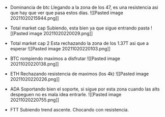 * Dominancia de btc
Llegando a la zona de los 47, es una resistencia asi que hay que ver que pasa estos dias.
![[Pasted image 20211020215944.png]]

* Total market cap
Subiendo, esta bien ya que sigue entrando pasta
![[Pasted image 20211020220029.png]]

* Total market cap 2
Esta rechazando la zona de los 1.37T asi que a esperar
![[Pasted image 20211020220103.png]]

* BTC rompiendo maximos a disfrutar
![[Pasted image 20211020220138.png]]

* ETH 
Rechazando resistencia de maximos (los 4k)
![[Pasted image 20211020220226.png]]

* ADA
Soportando bien el soporte, si sigue por esta zona cuando las alts despeguen no es mala idea entrarle.
![[Pasted image 20211020220755.png]]

* FTT
Subiendo trend ascente.
Chocando con resistencia.